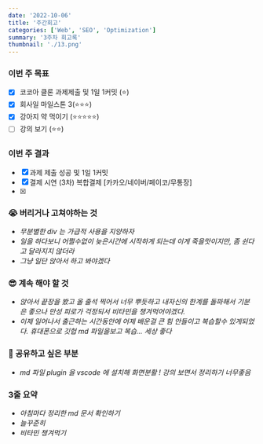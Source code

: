 ```yaml
---
date: '2022-10-06'
title: '주간회고'
categories: ['Web', 'SEO', 'Optimization']
summary: '3주차 회고록'
thumbnail: './13.png'
---
```


### 이번 주 목표
- [x] 코코아 클론 과제제출 및 1일 1커밋 (⭐️)
- [x] 회사일 마일스톤 3(⭐️⭐️⭐️)
- [x] 강아지 약 먹이기 (⭐️⭐️⭐️⭐️⭐️)
- [ ] 강의 보기 (⭐️⭐️)

### 이번 주 결과
- [x] 과제 제출 성공 및 1일 1커밋
- [x] 결제 시연 (3차) 복합결제 [카카오/네이버/페이코/무통장]
- [x] 

### 😭 버리거나 고쳐야하는 것
- *무분별한 div 는 가급적 사용을 지양하자*
- *일을 하다보니 어쩔수없이 늦은시간에 시작하게 되는데 이게 죽을맛이지만, 좀 쉰다고 달라지지 않더라*
- *그냥 일단 앉아서 하고 봐야겠다*

### 😎 계속 해야 할 것
- *앉아서 끝장을 봤고 올 출석 찍어서 너무 뿌듯하고 내자신의 한계를 돌파해서 기분은 좋으나 만성 피로가 걱정되서 비타민을 챙겨먹어야겠다.*
- *이제 일어나서 출근하는 시간동안에 어제 배운걸 큰 힘 안들이고 복습할수 있게되었다. 휴대폰으로 깃헙 md 파일을보고 복습... 세상 좋다*

### 💬 공유하고 싶은 부분
- *md 파일 plugin 을 vscode 에 설치해 화면분활 ! 강의 보면서 정리하기 너무좋음*

### 3줄 요약
- *아침마다 정리한 md 문서 확인하기*
- *늘꾸준히*
- *비타민 챙겨먹기*